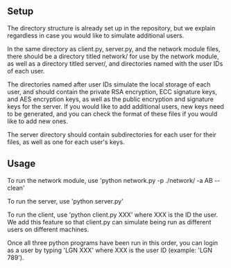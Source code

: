 Setup
-----

The directory structure is already set up in the repository, but we explain regardless in case you would like to simulate additional users.

In the same directory as client.py, server.py, and the network module files, there should be a directory titled network/ for use by the network module, as well as a directory titled server/, and directories named with the user IDs of each user.

The directories named after user IDs simulate the local storage of each user, and should contain the private RSA encryption, ECC signature keys, and AES encryption keys, as well as the public encryption and signature keys for the server. If you would like to add additional users, new keys need to be generated, and you can check the format of these files if you would like to add new ones.

The server directory should contain subdirectories for each user for their files, as well as one for each user's keys.

Usage
-----

To run the network module, use 'python network.py -p ./network/ -a AB --clean'

To run the server, use 'python server.py'

To run the client, use 'python client.py XXX' where XXX is the ID the user. We add this feature so that client.py can simulate being run as different users on different machines.

Once all three python programs have been run in this order, you can login as a user by typing 'LGN XXX' where XXX is the user ID (example: 'LGN 789').
